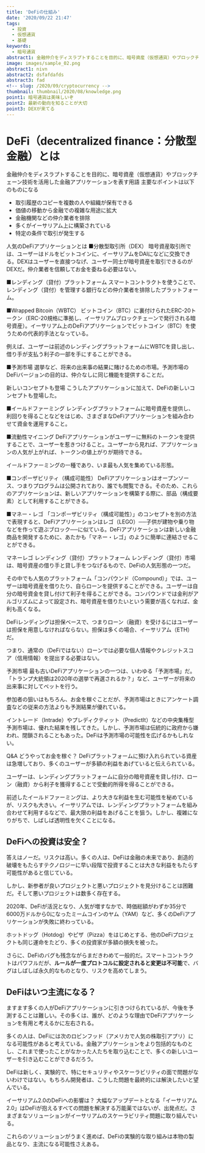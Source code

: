 ```yaml
---
title: 'DeFiの仕組み'
date: '2020/09/22 21:47'
tags:
  - 投資
  - 仮想通貨
  - 基礎
keywords:
  - 暗号通貨
abstract1: 金融仲介をディスラプトすることを目的に、暗号資産（仮想通貨）やブロックチェーン技術を活用した金融アプリケーションを表す用語
image: images/sample_02.png
abstract1: nivn
abstract2: dsfafdafds
abstract3: fad
<!-- slug: /2020/09/cryptocurrency -->
thumbnail: thumbnail/2020/08/knowledge.png
point1: 暗号通貨は美味しいぞ
point2: 最新の動向を知ることが大切
point3: DEXが来てる
---
```


# DeFi（decentralized finance：分散型金融）とは
金融仲介をディスラプトすることを目的に、暗号資産（仮想通貨）やブロックチェーン技術を活用した金融アプリケーションを表す用語
主要なポイントは以下のものになる
- 取引履歴のコピーを複数の人や組織が保有できる
- 価値の移動から金融での複雑な用途に拡大
- 金融機関などの仲介業者を排除
- 多くがイーサリアム上に構築されている
- 特定の条件で取引が発生する

人気のDeFiアプリケーションとは
■分散型取引所（DEX）
暗号資産取引所では、ユーザーはドルをビットコインに、イーサリアムをDAIになどに交換できる。DEXはユーザーを直接つなげ、ユーザー同士が暗号資産を取引できるのがDEXだ。仲介業者を信頼してお金を委ねる必要はない。

■レンディング（貸付）プラットフォーム
スマートコントラクトを使うことで、レンディング（貸付）を管理する銀行などの仲介業者を排除したプラットフォーム。

■Wrapped Bitcoin（WBTC）
ビットコイン（BTC）に裏付けられたERC-20トークン（ERC-20規格に準拠し、イーサリアムブロックチェーンで発行される暗号資産）。イーサリアム上のDeFiアプリケーションでビットコイン（BTC）を使うための代表的手法となっている。

例えば、ユーザーは前述のレンディングプラットフォームにWBTCを貸し出し、借り手が支払う利子の一部を手にすることができる。

■予測市場
選挙など、将来の出来事の結果に賭けるための市場。予測市場のDeFiバージョンの目的は、仲介なしに同じ機能を提供することだ。

新しいコンセプトも登場
こうしたアプリケーションに加えて、DeFiの新しいコンセプトも登場した。

■イールドファーミング
レンディングプラットフォームに暗号資産を提供し、利回りを得ることなどをはじめ、さまざまなDeFiアプリケーションを組み合わせて資金を運用すること。

■流動性マイニング
DeFiアプリケーションがユーザーに無料のトークンを提供することで、ユーザーを惹きつけること。ユーザーから見れば、アプリケーションの人気が上がれば、トークンの値上がりが期待できる。

イールドファーミングの一種であり、いま最も人気を集めている形態。

■コンポーザビリティ（構成可能性）
DeFiアプリケーションはオープンソース、つまりプログラムは公開されており、誰でも閲覧できる。そのため、これらのアプリケーションは、新しいアプリケーションを構築する際に、部品（構成要素）として利用することができる。

■マネー・レゴ
「コンポーザビリティ（構成可能性）」のコンセプトを別の方法で表現すると、DeFiアプリケーションはレゴ（LEGO）──子供が建物や乗り物などを作って遊ぶブロック──に似ている。DeFiアプリケーションは新しい金融商品を開発するために、あたかも「マネー・レゴ」のように簡単に連結させることができる。

マネーレゴ
レンディング（貸付）プラットフォーム
レンディング（貸付）市場は、暗号資産の借り手と貸し手をつなげるもので、DeFiの人気形態の一つだ。

その中でも人気のプラットフォーム「コンパウンド（Compound）」では、ユーザーは暗号資産を借りたり、自らローンを提供することができる。ユーザーは自分の暗号資金を貸し付けて利子を得ることができる。コンパウンドでは金利がアルゴリズムによって設定され、暗号資産を借りたいという需要が高くなれば、金利も高くなる。

DeFiレンディングは担保ベースで、つまりローン（融資）を受けるにはユーザーは担保を用意しなければならない。担保は多くの場合、イーサリアム（ETH）だ。

つまり、通常の（DeFiではない）ローンでは必要な個人情報やクレジットスコア（信用情報）を提出する必要はない。

予測市場
最も古いDeFiアプリケーションの一つは、いわゆる「予測市場」だ。「トランプ大統領は2020年の選挙で再選されるか？」など、ユーザーが将来の出来事に対してベットを行う。

参加者の狙いはもちろん、お金を稼ぐことだが、予測市場はときにアンケート調査などの従来の方法よりも予測結果が優れている。

イントレード（Intrade）やプレディクティット（PredictIt）などの中央集権型予測市場は、優れた結果を残してきた。しかし、予測市場は伝統的に政府から嫌われ、閉鎖されることもあった。DeFiは予測市場の可能性を広げるかもしれない。

Q&A
どうやってお金を稼ぐ？
DeFiプラットフォームに預け入れられている資産は急増しており、多くのユーザーが多額の利益をあげていると伝えられている。

ユーザーは、レンディングプラットフォームに自分の暗号資産を貸し付け、ローン（融資）から利子を獲得することで受動的所得を得ることができる。

前述したイールドファーミングは、より大きな利益を生む可能性を秘めているが、リスクも大きい。イーサリアムでは、レンディングプラットフォームを組み合わせて利用するなどで、最大限の利益をあげることを狙う。しかし、複雑になりがちで、しばしば透明性を欠くことになる。

## DeFiへの投資は安全？
答えはノーだ。リスクは高い。多くの人は、DeFiは金融の未来であり、創造的破壊をもたらすテクノロジーに早い段階で投資することは大きな利益をもたらす可能性があると信じている。

しかし、新参者が良いプロジェクトと悪いプロジェクトを見分けることは困難だ。そして悪いプロジェクトは数多く存在する。

2020年、DeFiが活況となり、人気が増すなかで、時価総額がわずか35分で6000万ドルから0になったミームコインのヤム（YAM）など、多くのDeFiアプリケーションが失敗に終わっている。

ホットドッグ（Hotdog）やピザ（Pizza）をはじめとする、他のDeFiプロジェクトも同じ運命をたどり、多くの投資家が多額の損失を被った。

さらに、DeFiのバグも残念ながらまだきわめて一般的だ。スマートコントラクトはパワフルだが、**ルールが一度プロトコルに設定されると変更は不可能**で、バグはしばしば永久的なものとなり、リスクを高めてしまう。

## DeFiはいつ主流になる？
ますます多くの人がDeFiアプリケーションに引きつけられているが、今後を予測することは難しい。その多くは、誰が、どのような理由でDeFiアプリケーションを有用と考えるかに左右される。

多くの人は、DeFiには次のロビンフッド（アメリカで人気の株取引アプリ）になる可能性があると考えている。金融アプリケーションをより包括的なものとし、これまで使ったことがなかった人たちを取り込むことで、多くの新しいユーザーを引き込むことができるだろう。

DeFiは新しく、実験的で、特にセキュリティやスケーラビリティの面で問題がないわけではない。もちろん開発者は、こうした問題を最終的には解決したいと望んでいる。

イーサリアム2.0のDeFiへの影響は？
大幅なアップデートとなる「イーサリアム2.0」はDeFiが抱えるすべての問題を解決する万能薬ではないが、出発点だ。さまざまなソリューションがイーサリアムのスケーラビリティ問題に取り組んでいる。

これらのソリューションがうまく進めば、DeFiの実験的な取り組みは本物の製品となり、主流になる可能性さえある。